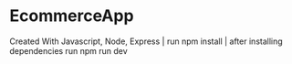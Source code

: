 # EcommerceApp
Created With Javascript, Node, Express |
run npm install |
after installing dependencies run npm run dev
